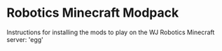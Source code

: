 # Robotics Minecraft Modpack
Instructions for installing the mods to play on the WJ Robotics Minecraft server:
'egg'
